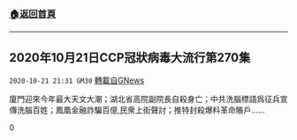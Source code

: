 ###  [:house:返回首頁](https://github.com/ourhimalayas/txt)
---

## 2020年10月21日CCP冠狀病毒大流行第270集
`2020-10-21 21:31 GM30` [轉載自GNews](https://gnews.org/zh-hant/439096/)

廈門迎來今年最大天文大潮；湖北省高院副院長自殺身亡；中共洗腦標語爲征兵宣傳洗腦百姓；鳳凰金融詐騙百億,民衆上街聲討；推特封殺爆料革命賬戶……



0

